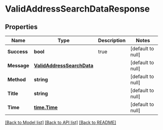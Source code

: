 # ValidAddressSearchDataResponse

## Properties
Name | Type | Description | Notes
------------ | ------------- | ------------- | -------------
**Success** | **bool** | true | [default to null]
**Message** | [**ValidAddressSearchData**](ValidAddressSearchData.md) |  | [default to null]
**Method** | **string** |  | [default to null]
**Title** | **string** |  | [default to null]
**Time** | [**time.Time**](time.Time.md) |  | [default to null]

[[Back to Model list]](../README.md#documentation-for-models) [[Back to API list]](../README.md#documentation-for-api-endpoints) [[Back to README]](../README.md)


